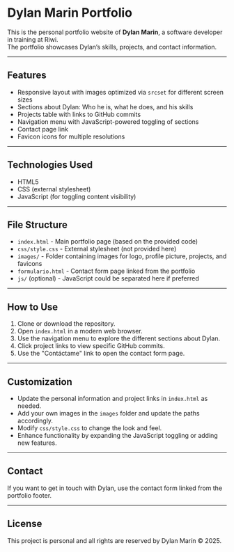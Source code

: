 # Dylan Marin Portfolio

This is the personal portfolio website of **Dylan Marin**, a software developer in training at Riwi.  
The portfolio showcases Dylan’s skills, projects, and contact information.

---

## Features

- Responsive layout with images optimized via `srcset` for different screen sizes  
- Sections about Dylan: Who he is, what he does, and his skills  
- Projects table with links to GitHub commits  
- Navigation menu with JavaScript-powered toggling of sections  
- Contact page link  
- Favicon icons for multiple resolutions  

---

## Technologies Used

- HTML5  
- CSS (external stylesheet)  
- JavaScript (for toggling content visibility)  

---

## File Structure

- `index.html` - Main portfolio page (based on the provided code)  
- `css/style.css` - External stylesheet (not provided here)  
- `images/` - Folder containing images for logo, profile picture, projects, and favicons  
- `formulario.html` - Contact form page linked from the portfolio  
- `js/` (optional) - JavaScript could be separated here if preferred  

---

## How to Use

1. Clone or download the repository.  
2. Open `index.html` in a modern web browser.  
3. Use the navigation menu to explore the different sections about Dylan.  
4. Click project links to view specific GitHub commits.  
5. Use the "Contáctame" link to open the contact form page.  

---

## Customization

- Update the personal information and project links in `index.html` as needed.  
- Add your own images in the `images` folder and update the paths accordingly.  
- Modify `css/style.css` to change the look and feel.  
- Enhance functionality by expanding the JavaScript toggling or adding new features.  

---

## Contact

If you want to get in touch with Dylan, use the contact form linked from the portfolio footer.

---

## License

This project is personal and all rights are reserved by Dylan Marín © 2025.